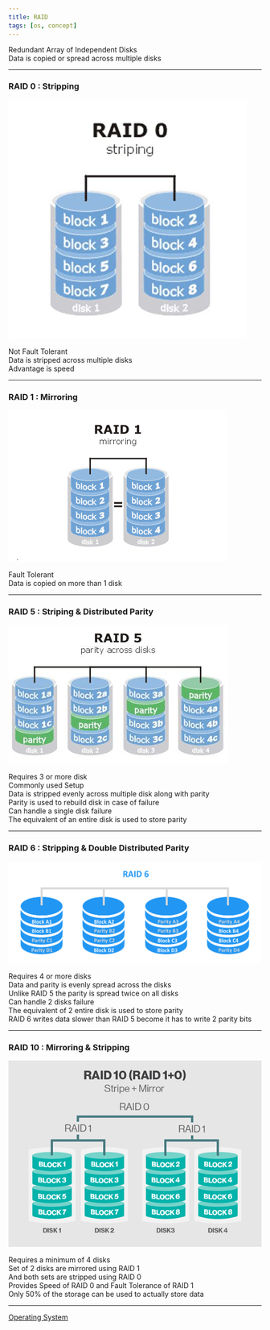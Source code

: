 ```yaml
---
title: RAID
tags: [os, concept]
---
```


Redundant Array of Independent Disks  
Data is copied or spread across multiple disks

---

### RAID 0 : Stripping

![RAID 0|300](images/raid-0.jpg)

Not Fault Tolerant  
Data is stripped across multiple disks  
Advantage is speed

---

### RAID 1 : Mirroring

![RAID 1|400](images/raid-1.gif)

Fault Tolerant  
Data is copied on more than 1 disk

---

### RAID 5 : Striping & Distributed Parity

![RAID 5|480](images/raid-5.jpg)

Requires 3 or more disk  
Commonly used Setup  
Data is stripped evenly across multiple disk along with parity  
Parity is used to rebuild disk in case of failure  
Can handle a single disk failure  
The equivalent of an entire disk is used to store parity

---

### RAID 6 : Stripping & Double Distributed Parity

![RAID 6|620](images/raid-6.png)

Requires 4 or more disks  
Data and parity is evenly spread across the disks  
Unlike RAID 5 the parity is spread twice on all disks  
Can handle 2 disks failure  
The equivalent of 2 entire disk is used to store parity  
RAID 6 writes data slower than RAID 5 become it has to write 2 parity bits

---

### RAID 10 : Mirroring & Stripping

![RAID 10|520](images/raid-10.png)

Requires a minimum of 4 disks  
Set of 2 disks are mirrored using RAID 1  
And both sets are stripped using RAID 0  
Provides Speed of RAID 0 and Fault Tolerance of RAID 1  
Only 50% of the storage can be used to actually store data

---

[Operating System](../Operating%20System.md)